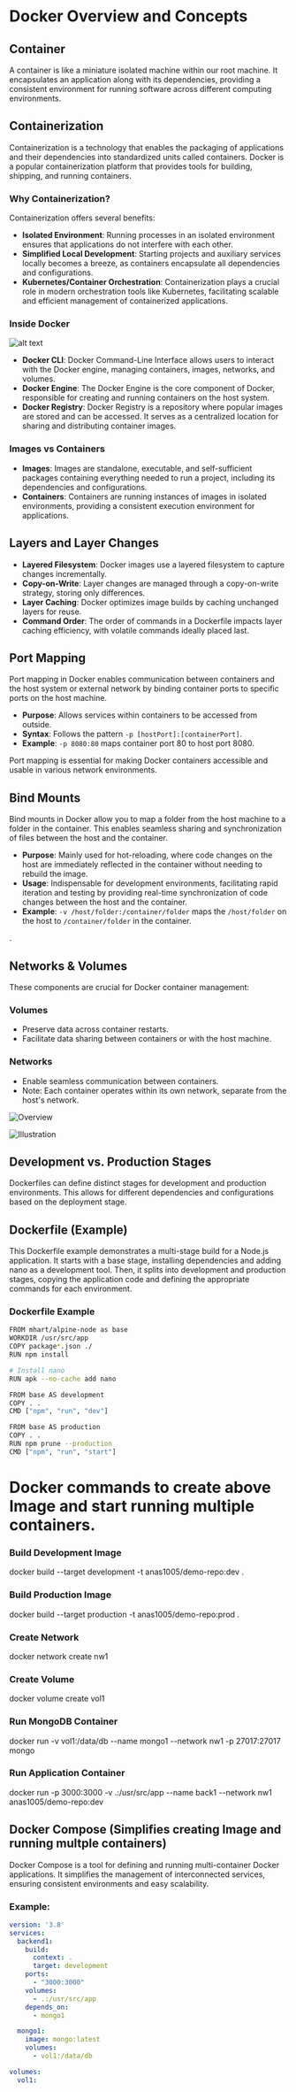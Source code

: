 # Docker Overview and Concepts

## Container
A container is like a miniature isolated machine within our root machine. It encapsulates an application along with its dependencies, providing a consistent environment for running software across different computing environments.

## Containerization
Containerization is a technology that enables the packaging of applications and their dependencies into standardized units called containers. Docker is a popular containerization platform that provides tools for building, shipping, and running containers.

### Why Containerization?
Containerization offers several benefits:
- **Isolated Environment**: Running processes in an isolated environment ensures that applications do not interfere with each other.
- **Simplified Local Development**: Starting projects and auxiliary services locally becomes a breeze, as containers encapsulate all dependencies and configurations.
- **Kubernetes/Container Orchestration**: Containerization plays a crucial role in modern orchestration tools like Kubernetes, facilitating scalable and efficient management of containerized applications.

### Inside Docker
![alt text](image.png)
- **Docker CLI**: Docker Command-Line Interface allows users to interact with the Docker engine, managing containers, images, networks, and volumes.
- **Docker Engine**: The Docker Engine is the core component of Docker, responsible for creating and running containers on the host system.
- **Docker Registry**: Docker Registry is a repository where popular images are stored and can be accessed. It serves as a centralized location for sharing and distributing container images.

### Images vs Containers
- **Images**: Images are standalone, executable, and self-sufficient packages containing everything needed to run a project, including its dependencies and configurations.
- **Containers**: Containers are running instances of images in isolated environments, providing a consistent execution environment for applications.

## Layers and Layer Changes

- **Layered Filesystem**: Docker images use a layered filesystem to capture changes incrementally.
- **Copy-on-Write**: Layer changes are managed through a copy-on-write strategy, storing only differences.
- **Layer Caching**: Docker optimizes image builds by caching unchanged layers for reuse.
- **Command Order**: The order of commands in a Dockerfile impacts layer caching efficiency, with volatile commands ideally placed last.


## Port Mapping

Port mapping in Docker enables communication between containers and the host system or external network by binding container ports to specific ports on the host machine.

- **Purpose**: Allows services within containers to be accessed from outside.
- **Syntax**: Follows the pattern `-p [hostPort]:[containerPort]`.
- **Example**: `-p 8080:80` maps container port 80 to host port 8080.

Port mapping is essential for making Docker containers accessible and usable in various network environments.

## Bind Mounts

Bind mounts in Docker allow you to map a folder from the host machine to a folder in the container. This enables seamless sharing and synchronization of files between the host and the container.

- **Purpose**: Mainly used for hot-reloading, where code changes on the host are immediately reflected in the container without needing to rebuild the image.
- **Usage**: Indispensable for development environments, facilitating rapid iteration and testing by providing real-time synchronization of code changes between the host and the container.
- **Example**: `-v /host/folder:/container/folder` maps the `/host/folder` on the host to `/container/folder` in the container.

.


## Networks & Volumes

These components are crucial for Docker container management:

### Volumes
- Preserve data across container restarts.
- Facilitate data sharing between containers or with the host machine.

### Networks
- Enable seamless communication between containers.
- Note: Each container operates within its own network, separate from the host's network.

![Overview](image-1.png)

![Illustration](image-2.png)


## Development vs. Production Stages

Dockerfiles can define distinct stages for development and production environments. This allows for different dependencies and configurations based on the deployment stage.

 
## Dockerfile (Example)
This Dockerfile example demonstrates a multi-stage build for a Node.js application. It starts with a base stage, installing dependencies and adding nano as a development tool. Then, it splits into development and production stages, copying the application code and defining the appropriate commands for each environment.

### Dockerfile Example

```bash
FROM mhart/alpine-node as base
WORKDIR /usr/src/app
COPY package*.json ./
RUN npm install

# Install nano
RUN apk --no-cache add nano

FROM base AS development
COPY . .
CMD ["npm", "run", "dev"]

FROM base AS production
COPY . .
RUN npm prune --production
CMD ["npm", "run", "start"]
```



# Docker commands to create above Image and start running multiple containers.
### Build Development Image
docker build --target development -t anas1005/demo-repo:dev .

### Build Production Image
docker build --target production -t anas1005/demo-repo:prod .

### Create Network
docker network create nw1

### Create Volume
docker volume create vol1

### Run MongoDB Container
docker run -v vol1:/data/db --name mongo1 --network nw1 -p 27017:27017 mongo

### Run Application Container
docker run -p 3000:3000 -v .:/usr/src/app --name back1 --network nw1 anas1005/demo-repo:dev



## Docker Compose (Simplifies creating Image and running multple containers)

Docker Compose is a tool for defining and running multi-container Docker applications. It simplifies the management of interconnected services, ensuring consistent environments and easy scalability.

### Example:
```yaml
version: '3.8'
services:
  backend1:
    build:
      context: .
      target: development
    ports:
      - "3000:3000"
    volumes:
      - .:/usr/src/app
    depends_on:
      - mongo1

  mongo1:
    image: mongo:latest
    volumes:
      - vol1:/data/db

volumes:
  vol1:
```
